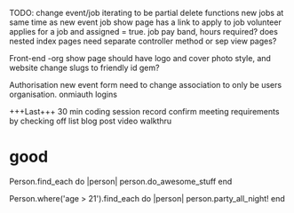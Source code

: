 TODO:
change event/job iterating to be partial
delete functions
new jobs at same time as new event
job show page has a link to apply to job volunteer applies for a job and assigned = true.
job pay band, hours required?
does nested index pages need separate controller method or sep view pages?

Front-end
-org show page should have logo and cover photo style, and website
change slugs to friendly id gem?

Authorisation
new event form need to change association to only be users organisation.
onmiauth logins

+++Last+++
30 min coding session record
confirm meeting requirements by checking off list
blog post
video walkthru

# good
Person.find_each do |person|
  person.do_awesome_stuff
end

Person.where('age > 21').find_each do |person|
  person.party_all_night!
end
